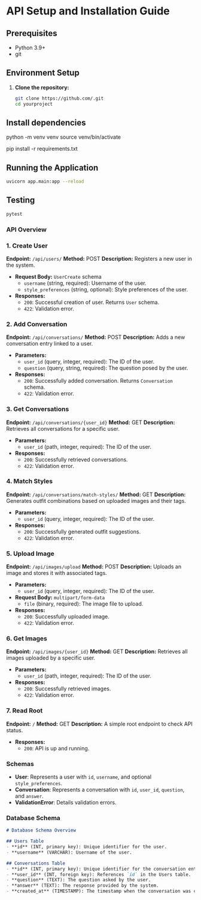 # API Setup and Installation Guide

## Prerequisites
- Python 3.9+
- git

## Environment Setup
1. **Clone the repository:**
   ```bash
   git clone https://github.com/.git
   cd yourproject


## Install dependencies

python -m venv venv
source venv/bin/activate

pip install -r requirements.txt



## Running the Application

```bash
uvicorn app.main:app --reload
```


## Testing
```bash
pytest
```


### API Overview


### 1. **Create User**
**Endpoint:** `/api/users/`
**Method:** POST
**Description:** Registers a new user in the system.
- **Request Body:** `UserCreate` schema
  - `username` (string, required): Username of the user.
  - `style_preferences` (string, optional): Style preferences of the user.
- **Responses:**
  - `200`: Successful creation of user. Returns `User` schema.
  - `422`: Validation error.


### 2. **Add Conversation**
**Endpoint:** `/api/conversations/`
**Method:** POST
**Description:** Adds a new conversation entry linked to a user.
- **Parameters:**
  - `user_id` (query, integer, required): The ID of the user.
  - `question` (query, string, required): The question posed by the user.
- **Responses:**
  - `200`: Successfully added conversation. Returns `Conversation` schema.
  - `422`: Validation error.



### 3. **Get Conversations**
**Endpoint:** `/api/conversations/{user_id}`
**Method:** GET
**Description:** Retrieves all conversations for a specific user.
- **Parameters:**
  - `user_id` (path, integer, required): The ID of the user.
- **Responses:**
  - `200`: Successfully retrieved conversations.
  - `422`: Validation error.




### 4. **Match Styles**
**Endpoint:** `/api/conversations/match-styles/`
**Method:** GET
**Description:** Generates outfit combinations based on uploaded images and their tags.
- **Parameters:**
  - `user_id` (query, integer, required): The ID of the user.
- **Responses:**
  - `200`: Successfully generated outfit suggestions.
  - `422`: Validation error.




### 5. **Upload Image**
**Endpoint:** `/api/images/upload`
**Method:** POST
**Description:** Uploads an image and stores it with associated tags.
- **Parameters:**
  - `user_id` (query, integer, required): The ID of the user.
- **Request Body:** `multipart/form-data`
  - `file` (binary, required): The image file to upload.
- **Responses:**
  - `200`: Successfully uploaded image.
  - `422`: Validation error.



### 6. **Get Images**
**Endpoint:** `/api/images/{user_id}`
**Method:** GET
**Description:** Retrieves all images uploaded by a specific user.
- **Parameters:**
  - `user_id` (path, integer, required): The ID of the user.
- **Responses:**
  - `200`: Successfully retrieved images.
  - `422`: Validation error.


### 7. **Read Root**
**Endpoint:** `/`
**Method:** GET
**Description:** A simple root endpoint to check API status.
- **Responses:**
  - `200`: API is up and running.


### Schemas
- **User**: Represents a user with `id`, `username`, and optional `style_preferences`.
- **Conversation**: Represents a conversation with `id`, `user_id`, `question`, and `answer`.
- **ValidationError**: Details validation errors.



### Database Schema

```markdown
# Database Schema Overview

## Users Table
- **id** (INT, primary key): Unique identifier for the user.
- **username** (VARCHAR): Username of the user.

## Conversations Table
- **id** (INT, primary key): Unique identifier for the conversation entry.
- **user_id** (INT, foreign key): References `id` in the Users table.
- **question** (TEXT): The question asked by the user.
- **answer** (TEXT): The response provided by the system.
- **created_at** (TIMESTAMP): The timestamp when the conversation was created.

